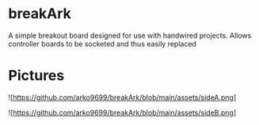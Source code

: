 # breakArk
 A simple breakout board designed for use with handwired projects. Allows controller boards to be socketed and thus easily replaced

# Pictures
 ![https://github.com/arko9699/breakArk/blob/main/assets/sideA.png]
 
 ![https://github.com/arko9699/breakArk/blob/main/assets/sideB.png]
